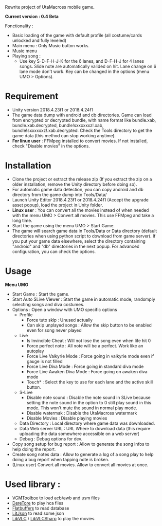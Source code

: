 Rewrite project of UtaMacross mobile game. 

**Current version : 0.4 Beta**

Fonctionality : 
* Basic loading of the game with default profile (all costume/cards unlocked and fully leveled)
* Main menu : Only Music button works.
* Music menu
* Playing song :
  * Use key S-D-F-H-J-K for the 6 lanes, and D-F-H-J for 4 lanes songs. Slide note are automatically valided on hit. Lane change on 6 lane mode don't work. Key can be changed in the options (menu UMO > Options).

# Requirement

* Unity version 2018.4.23f1 or 2018.4.24f1
* The game data dump with android and db directories. Game can load from encrypted or decrypted bundle, with name format like bundle.xab, bundle.xab.decrypted, bundle!sxxxxxxz!.xab, bundle!sxxxxxxz!.xab.decrypted. Check the Tools directory to get the game data (this method can stop working anytime).
* **For linux user** : FFMpeg installed to convert movies. If not installed, check "Disable movies" in the options.

# Installation

* Clone the project or extract the release zip (If you extract the zip on a older installation, remove the Unity directory before doing so).
* For automatic game data detection, you can copy android and db directory from the game dump into Tools/Data/
* Launch Unity Editor 2018.4.23f1 or 2018.4.24f1 (Accept the upgrade asset popup), load the project in Unity folder.
* **Linux user** : You can convert all the movies instead of when needed with the menu UMO > Convert all movies. This use FFMpeg and take a long time.
* Start the game using the menu UMO > Start Game.
* The game will search game data in Tools/Data or Data directory (default directories when using python script to download from game server). If you put your game data elsewhere, select the directory containing "android" and "db" directories in the next popup. For advanced configuration, you can check the options.

# Usage
**Menu UMO**
* Start Game : Start the game.
* Start Auto SLive Viewer : Start the game in automatic mode, randomply selecting songs and diva costumes.
* Options : Open a window with UMO specific options
  * Profile
    * Force tuto skip : Unused actually
    * Can skip unplayed songs : Allow the skip button to be enabled even for song never played
  * Live
    * Is Invincible Cheat : Will not lose the song even when life hit 0
    * Force perfect note : All note will be a perfect. Work like an autoplay
    * Force Live Valkyrie Mode : Force going in valkyrie mode even if gauge is not filled
    * Force Live Diva Mode : Force going in standard diva mode
    * Force Live Awaken Diva Mode : Force going on awaken diva mode
    * Touch* : Select the key to use for each lane and the active skill button.
  * S-Live
    * Disable note sound : Disable the note sound in SLive because setting the note sound in the option to 0 still play sound in this mode. This won't mute the sound in normal play mode.
    * Disable watermak : Disable the UtaMacross watermark
    * Disable Movies : Disable playing movies
  * Data Directory : Local directory where game data was downloaded.
  * Data Web server URL : URL Where to download data (this require uploading the data somewhere accessible on a web server)
  * Debug : Debug options for dev.
* Copy song setup for bug report : Allow to generate the song infos to help doing the report.
* Create song notes data : Allow to generate a log of a song play to help doing a bug report when tapping note is broken.
* (Linux user) Convert all movies. Allow to convert all movies at once.

# Used library :

* [VGMToolbox](https://sourceforge.net/projects/vgmtoolbox/) to load acb/awb and usm files
* [DereTore](https://github.com/OpenCGSS/DereTore) to play hca files
* [Flatbuffers](https://google.github.io/flatbuffers/) to read database
* [LitJson](https://litjson.net/) to read some json
* [LibVLC](https://code.videolan.org/videolan/vlc) / [LibVLCSharp](https://code.videolan.org/videolan/LibVLCSharp) to play the movies
